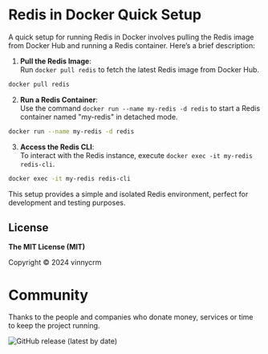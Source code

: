 # Redis in Docker Quick Setup
A quick setup for running Redis in Docker involves pulling the Redis image from Docker Hub and running a Redis container. Here’s a brief description:

1. **Pull the Redis Image**:  
   Run `docker pull redis` to fetch the latest Redis image from Docker Hub.

```sh
docker pull redis
```

2. **Run a Redis Container**:  
   Use the command `docker run --name my-redis -d redis` to start a Redis container named "my-redis" in detached mode.

```sh
docker run --name my-redis -d redis
```

3. **Access the Redis CLI**:  
   To interact with the Redis instance, execute `docker exec -it my-redis redis-cli`.

```sh
docker exec -it my-redis redis-cli
``` 

This setup provides a simple and isolated Redis environment, perfect for development and testing purposes.

## License

**The MIT License (MIT)**

Copyright © 2024 vinnycrm

# Community

Thanks to the people and companies who donate money, services or time to keep the project running.

![GitHub release (latest by date)](https://img.shields.io/github/v/release/vinnycrm/redis)
